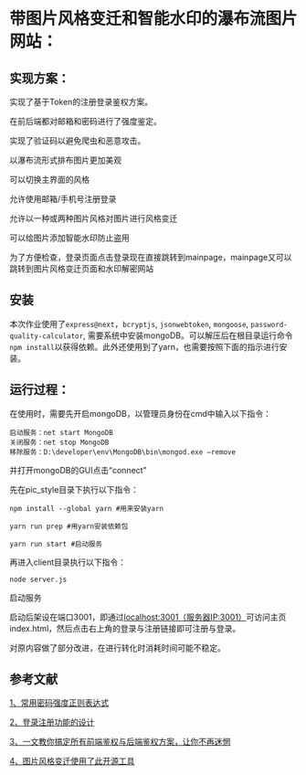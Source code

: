 # 带图片风格变迁和智能水印的瀑布流图片网站：

## 实现方案：

实现了基于Token的注册登录鉴权方案。

在前后端都对邮箱和密码进行了强度鉴定。

实现了验证码以避免爬虫和恶意攻击。

以瀑布流形式排布图片更加美观

可以切换主界面的风格

允许使用邮箱/手机号注册登录

允许以一种或两种图片风格对图片进行风格变迁

可以给图片添加智能水印防止盗用

为了方便检查，登录页面点击登录现在直接跳转到mainpage，mainpage又可以跳转到图片风格变迁页面和水印解密网站

## 安装

本次作业使用了`express@next`，`bcryptjs`, `jsonwebtoken`, `mongoose`, `password-quality-calculator`, 需要系统中安装mongoDB。可以解压后在根目录运行命令`npm install`以获得依赖。此外还使用到了yarn，也需要按照下面的指示进行安装。

## 运行过程：

在使用时，需要先开启mongoDB，以管理员身份在cmd中输入以下指令：

```shell
启动服务：net start MongoDB
关闭服务：net stop MongoDB
移除服务：D:\developer\env\MongoDB\bin\mongod.exe –remove
```

并打开mongoDB的GUI点击“connect”

先在pic_style目录下执行以下指令：

```shell
npm install --global yarn #用来安装yarn

yarn run prep #用yarn安装依赖包

yarn run start #启动服务
```

再进入client目录执行以下指令：

```shell
node server.js
```

启动服务

启动后架设在端口3001，即通过[localhost:3001（服务器IP:3001）](localhost:3001)可访问主页index.html，然后点击右上角的登录与注册链接即可注册与登录。

对原内容做了部分改进，在进行转化时消耗时间可能不稳定。

## 参考文献

[1、常用密码强度正则表达式](https://www.section.io/engineering-education/password-strength-checker-javascript/)

[2、登录注册功能的设计](https://www.woshipm.com/pd/5417791.html)

[3、一文教你搞定所有前端鉴权与后端鉴权方案，让你不再迷惘](https://juejin.cn/post/7129298214959710244)

[4、图片风格变迁使用了此开源工具](https://github.com/reiinakano/arbitrary-image-stylization-tfjs)
